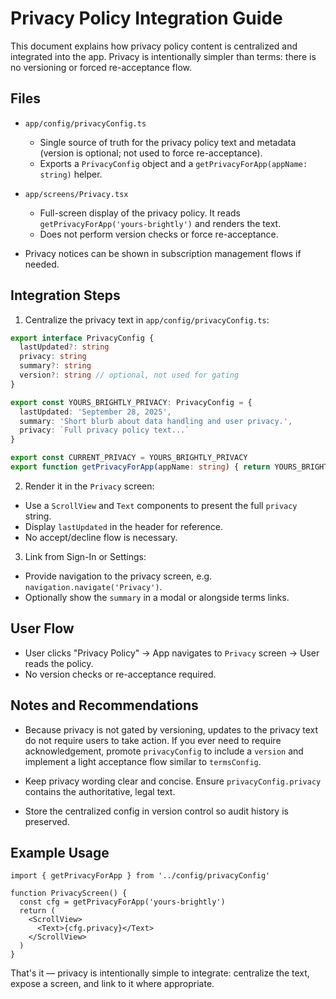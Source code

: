 # Privacy Policy Integration Guide

This document explains how privacy policy content is centralized and integrated into the app. Privacy is intentionally simpler than terms: there is no versioning or forced re-acceptance flow.

## Files

- `app/config/privacyConfig.ts`
  - Single source of truth for the privacy policy text and metadata (version is optional; not used to force re-acceptance).
  - Exports a `PrivacyConfig` object and a `getPrivacyForApp(appName: string)` helper.

- `app/screens/Privacy.tsx`
  - Full-screen display of the privacy policy. It reads `getPrivacyForApp('yours-brightly')` and renders the text.
  - Does not perform version checks or force re-acceptance.

- Privacy notices can be shown in subscription management flows if needed.

## Integration Steps

1. Centralize the privacy text in `app/config/privacyConfig.ts`:

```ts
export interface PrivacyConfig {
  lastUpdated?: string
  privacy: string
  summary?: string
  version?: string // optional, not used for gating
}

export const YOURS_BRIGHTLY_PRIVACY: PrivacyConfig = {
  lastUpdated: 'September 28, 2025',
  summary: 'Short blurb about data handling and user privacy.',
  privacy: `Full privacy policy text...`
}

export const CURRENT_PRIVACY = YOURS_BRIGHTLY_PRIVACY
export function getPrivacyForApp(appName: string) { return YOURS_BRIGHTLY_PRIVACY }
```

2. Render it in the `Privacy` screen:

- Use a `ScrollView` and `Text` components to present the full `privacy` string.
- Display `lastUpdated` in the header for reference.
- No accept/decline flow is necessary.

3. Link from Sign-In or Settings:

- Provide navigation to the privacy screen, e.g. `navigation.navigate('Privacy')`.
- Optionally show the `summary` in a modal or alongside terms links.

## User Flow

- User clicks "Privacy Policy" → App navigates to `Privacy` screen → User reads the policy.
- No version checks or re-acceptance required.

## Notes and Recommendations

- Because privacy is not gated by versioning, updates to the privacy text do not require users to take action. If you ever need to require acknowledgement, promote `privacyConfig` to include a `version` and implement a light acceptance flow similar to `termsConfig`.

- Keep privacy wording clear and concise. Ensure `privacyConfig.privacy` contains the authoritative, legal text.

- Store the centralized config in version control so audit history is preserved.

## Example Usage

```tsx
import { getPrivacyForApp } from '../config/privacyConfig'

function PrivacyScreen() {
  const cfg = getPrivacyForApp('yours-brightly')
  return (
    <ScrollView>
      <Text>{cfg.privacy}</Text>
    </ScrollView>
  )
}
```

That's it — privacy is intentionally simple to integrate: centralize the text, expose a screen, and link to it where appropriate.
